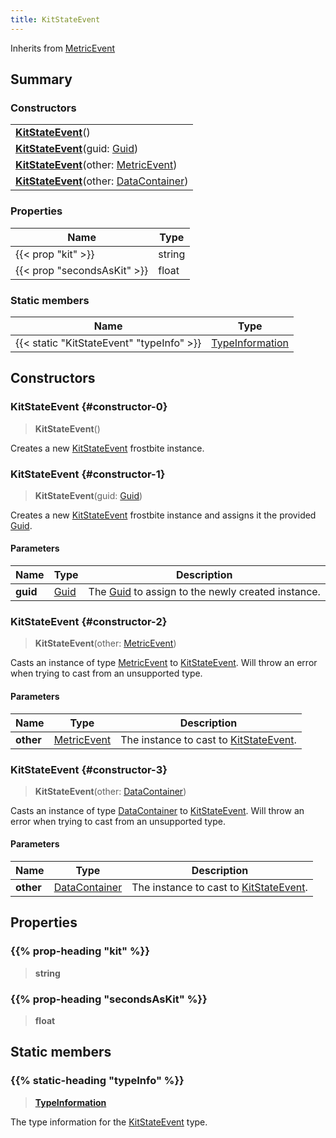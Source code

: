 ```yaml
---
title: KitStateEvent
---
```


Inherits from [MetricEvent](/vext/ref/fb/metricevent)

## Summary

### Constructors

|  |
| --- |
| **[KitStateEvent](#constructor-0)**() |
| **[KitStateEvent](#constructor-1)**(guid: [Guid](/vext/ref/shared/type/guid)) |
| **[KitStateEvent](#constructor-2)**(other: [MetricEvent](/vext/ref/fb/metricevent)) |
| **[KitStateEvent](#constructor-3)**(other: [DataContainer](/vext/ref/shared/type/datacontainer)) |

### Properties

| Name | Type |
| ---- | ---- |
| {{< prop "kit" >}} | string |
| {{< prop "secondsAsKit" >}} | float |

### Static members

| Name | Type |
| ---- | ---- |
| {{< static "KitStateEvent" "typeInfo" >}} | [TypeInformation](/vext/ref/shared/type/typeinformation) |

## Constructors

### KitStateEvent {#constructor-0}

> **KitStateEvent**()

Creates a new [KitStateEvent](/vext/ref/fb/kitstateevent) frostbite instance.

### KitStateEvent {#constructor-1}

> **KitStateEvent**(guid: [Guid](/vext/ref/shared/type/guid))

Creates a new [KitStateEvent](/vext/ref/fb/kitstateevent) frostbite instance and assigns it the provided [Guid](/vext/ref/shared/type/guid).

#### Parameters

| Name | Type | Description |
| ---- | ---- | ----------- |
| **guid** | [Guid](/vext/ref/shared/type/guid) | The [Guid](/vext/ref/shared/type/guid) to assign to the newly created instance. |

### KitStateEvent {#constructor-2}

> **KitStateEvent**(other: [MetricEvent](/vext/ref/fb/metricevent))

Casts an instance of type [MetricEvent](/vext/ref/fb/metricevent) to [KitStateEvent](/vext/ref/fb/kitstateevent). Will throw an error when trying to cast from an unsupported type.

#### Parameters

| Name | Type | Description |
| ---- | ---- | ----------- |
| **other** | [MetricEvent](/vext/ref/fb/metricevent) | The instance to cast to [KitStateEvent](/vext/ref/fb/kitstateevent). |

### KitStateEvent {#constructor-3}

> **KitStateEvent**(other: [DataContainer](/vext/ref/shared/type/datacontainer))

Casts an instance of type [DataContainer](/vext/ref/shared/type/datacontainer) to [KitStateEvent](/vext/ref/fb/kitstateevent). Will throw an error when trying to cast from an unsupported type.

#### Parameters

| Name | Type | Description |
| ---- | ---- | ----------- |
| **other** | [DataContainer](/vext/ref/shared/type/datacontainer) | The instance to cast to [KitStateEvent](/vext/ref/fb/kitstateevent). |

## Properties

### {{% prop-heading "kit" %}}

> **string**

### {{% prop-heading "secondsAsKit" %}}

> **float**

## Static members

### {{% static-heading "typeInfo" %}}

> **[TypeInformation](/vext/ref/shared/type/typeinformation)**

The type information for the [KitStateEvent](/vext/ref/fb/kitstateevent) type.

